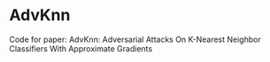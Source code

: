 # AdvKnn
Code for paper: AdvKnn: Adversarial Attacks On K-Nearest Neighbor Classifiers With Approximate Gradients
